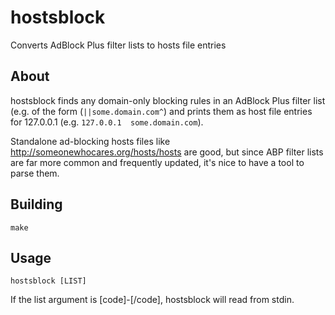 hostsblock
==========

Converts AdBlock Plus filter lists to hosts file entries

About
-----

hostsblock finds any domain-only blocking rules in an AdBlock Plus filter list
(e.g. of the form (`||some.domain.com^`) and prints them as host file entries
for 127.0.0.1 (e.g. `127.0.0.1	some.domain.com`).

Standalone ad-blocking hosts files like http://someonewhocares.org/hosts/hosts
are good, but since ABP filter lists are far more common and frequently updated,
it's nice to have a tool to parse them.

Building
--------

    make

Usage
-----

    hostsblock [LIST]

If the list argument is [code]-[/code], hostsblock will read from stdin.
